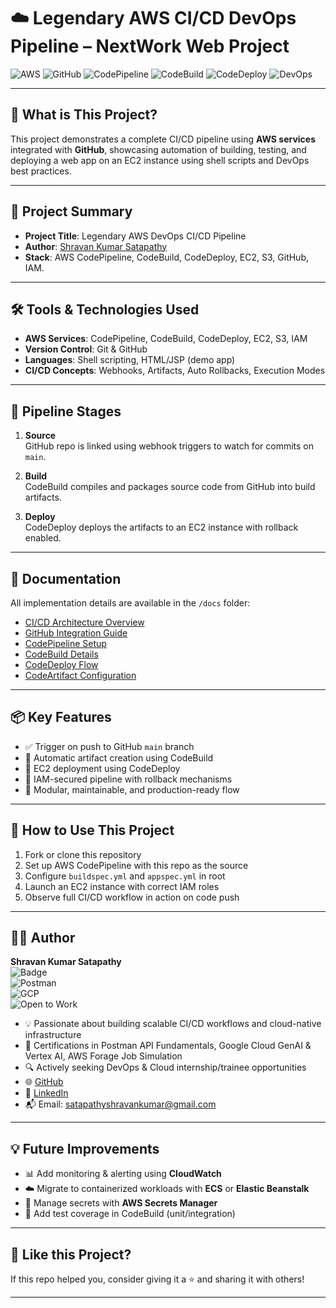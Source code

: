 # ☁️ Legendary AWS CI/CD DevOps Pipeline – NextWork Web Project

![AWS](https://img.shields.io/badge/AWS-232F3E?style=for-the-badge&logo=amazon-aws&logoColor=white)
![GitHub](https://img.shields.io/badge/GitHub-100000?style=for-the-badge&logo=github&logoColor=white)
![CodePipeline](https://img.shields.io/badge/CodePipeline-FF9900?style=for-the-badge&logo=amazon-aws&logoColor=white)
![CodeBuild](https://img.shields.io/badge/CodeBuild-FF9900?style=for-the-badge&logo=amazon-aws&logoColor=white)
![CodeDeploy](https://img.shields.io/badge/CodeDeploy-FF9900?style=for-the-badge&logo=amazon-aws&logoColor=white)
![DevOps](https://img.shields.io/badge/DevOps-Tools-blueviolet?style=for-the-badge)

---

## 🚀 What is This Project?

This project demonstrates a complete CI/CD pipeline using **AWS services** integrated with **GitHub**, showcasing automation of building, testing, and deploying a web app on an EC2 instance using shell scripts and DevOps best practices.

---

## 🧾 Project Summary

- **Project Title**: Legendary AWS DevOps CI/CD Pipeline  
- **Author**: [Shravan Kumar Satapathy](https://www.linkedin.com/in/theonlyshravan)  
- **Stack**: AWS CodePipeline, CodeBuild, CodeDeploy, EC2, S3, GitHub, IAM.

---

## 🛠️ Tools & Technologies Used

- **AWS Services**: CodePipeline, CodeBuild, CodeDeploy, EC2, S3, IAM  
- **Version Control**: Git & GitHub  
- **Languages**: Shell scripting, HTML/JSP (demo app)  
- **CI/CD Concepts**: Webhooks, Artifacts, Auto Rollbacks, Execution Modes

---

## 🔄 Pipeline Stages

1. **Source**  
   GitHub repo is linked using webhook triggers to watch for commits on `main`.

2. **Build**  
   CodeBuild compiles and packages source code from GitHub into build artifacts.

3. **Deploy**  
   CodeDeploy deploys the artifacts to an EC2 instance with rollback enabled.

---

## 📁 Documentation

All implementation details are available in the `/docs` folder:

- [CI/CD Architecture Overview](docs/legendary-aws-devops-cicd.pdf)  
- [GitHub Integration Guide](docs/legendary-aws-devops-github.pdf)  
- [CodePipeline Setup](docs/legendary-aws-devops-codepipeline-updated.pdf)  
- [CodeBuild Details](docs/legendary-aws-devops-codebuild-updated.pdf)  
- [CodeDeploy Flow](docs/legendary-aws-devops-codedeploy-updated.pdf)  
- [CodeArtifact Configuration](docs/legendary-aws-devops-codeartifact-updated.pdf)

---

## 📦 Key Features

- ✅ Trigger on push to GitHub `main` branch  
- 🧪 Automatic artifact creation using CodeBuild  
- 🚀 EC2 deployment using CodeDeploy  
- 🔐 IAM-secured pipeline with rollback mechanisms  
- 🧰 Modular, maintainable, and production-ready flow

---

## 📌 How to Use This Project

1. Fork or clone this repository  
2. Set up AWS CodePipeline with this repo as the source  
3. Configure `buildspec.yml` and `appspec.yml` in root  
4. Launch an EC2 instance with correct IAM roles  
5. Observe full CI/CD workflow in action on code push

---

## 👨‍💻 Author

**Shravan Kumar Satapathy**  
![Badge](https://img.shields.io/badge/Role-Cloud%20%26%20DevOps%20Enthusiast-blue?style=flat-square)  
![Postman](https://img.shields.io/badge/Postman-Student%20Expert-orange?style=flat-square)  
![GCP](https://img.shields.io/badge/Google%20Cloud-GenAI%20Certified-lightgrey?style=flat-square)  
![Open to Work](https://img.shields.io/badge/Looking%20for-DevOps%20Internships-success?style=flat-square)

- 💡 Passionate about building scalable CI/CD workflows and cloud-native infrastructure  
- 🧾 Certifications in Postman API Fundamentals, Google Cloud GenAI & Vertex AI, AWS Forage Job Simulation  
- 🔍 Actively seeking DevOps & Cloud internship/trainee opportunities  
- 🌐 [GitHub](https://github.com/theonlyshravan)  
- 💼 [LinkedIn](https://www.linkedin.com/in/theonlyshravan)  
- 📬 Email: satapathyshravankumar@gmail.com  

---

## 💡 Future Improvements

- 📊 Add monitoring & alerting using **CloudWatch**  
- ☁️ Migrate to containerized workloads with **ECS** or **Elastic Beanstalk**  
- 🔐 Manage secrets with **AWS Secrets Manager**  
- 🧪 Add test coverage in CodeBuild (unit/integration)

---

## 📣 Like this Project?

If this repo helped you, consider giving it a ⭐ and sharing it with others!

---
